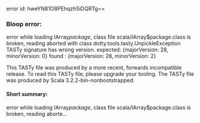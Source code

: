 error id: hweYN81O8PEhqzh5iDQRTg==
### Bloop error:

error while loading IArray$package$,
class file scala/IArray$package.class is broken, reading aborted with class dotty.tools.tasty.UnpickleException
TASTy signature has wrong version.
 expected: {majorVersion: 28, minorVersion: 0}
 found   : {majorVersion: 28, minorVersion: 2}

This TASTy file was produced by a more recent, forwards incompatible release.
To read this TASTy file, please upgrade your tooling.
The TASTy file was produced by Scala 3.2.2-bin-nonbootstrapped.
#### Short summary: 

error while loading IArray$package$,
class file scala/IArray$package.class is broken, reading aborte...